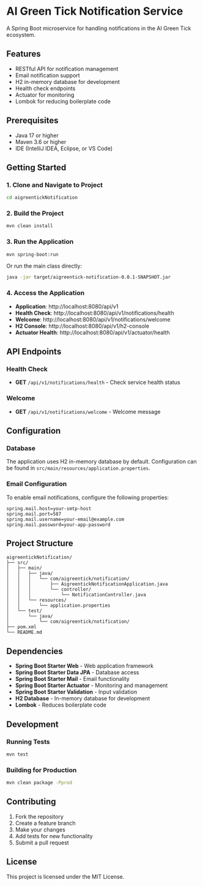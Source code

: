 # AI Green Tick Notification Service

A Spring Boot microservice for handling notifications in the AI Green Tick ecosystem.

## Features

- RESTful API for notification management
- Email notification support
- H2 in-memory database for development
- Health check endpoints
- Actuator for monitoring
- Lombok for reducing boilerplate code

## Prerequisites

- Java 17 or higher
- Maven 3.6 or higher
- IDE (IntelliJ IDEA, Eclipse, or VS Code)

## Getting Started

### 1. Clone and Navigate to Project
```bash
cd aigreentickNotification
```

### 2. Build the Project
```bash
mvn clean install
```

### 3. Run the Application
```bash
mvn spring-boot:run
```

Or run the main class directly:
```bash
java -jar target/aigreentick-notification-0.0.1-SNAPSHOT.jar
```

### 4. Access the Application

- **Application**: http://localhost:8080/api/v1
- **Health Check**: http://localhost:8080/api/v1/notifications/health
- **Welcome**: http://localhost:8080/api/v1/notifications/welcome
- **H2 Console**: http://localhost:8080/api/v1/h2-console
- **Actuator Health**: http://localhost:8080/api/v1/actuator/health

## API Endpoints

### Health Check
- **GET** `/api/v1/notifications/health` - Check service health status

### Welcome
- **GET** `/api/v1/notifications/welcome` - Welcome message

## Configuration

### Database
The application uses H2 in-memory database by default. Configuration can be found in `src/main/resources/application.properties`.

### Email Configuration
To enable email notifications, configure the following properties:
```properties
spring.mail.host=your-smtp-host
spring.mail.port=587
spring.mail.username=your-email@example.com
spring.mail.password=your-app-password
```

## Project Structure

```
aigreentickNotification/
├── src/
│   ├── main/
│   │   ├── java/
│   │   │   └── com/aigreentick/notification/
│   │   │       ├── AigreentickNotificationApplication.java
│   │   │       └── controller/
│   │   │           └── NotificationController.java
│   │   └── resources/
│   │       └── application.properties
│   └── test/
│       └── java/
│           └── com/aigreentick/notification/
├── pom.xml
└── README.md
```

## Dependencies

- **Spring Boot Starter Web** - Web application framework
- **Spring Boot Starter Data JPA** - Database access
- **Spring Boot Starter Mail** - Email functionality
- **Spring Boot Starter Actuator** - Monitoring and management
- **Spring Boot Starter Validation** - Input validation
- **H2 Database** - In-memory database for development
- **Lombok** - Reduces boilerplate code

## Development

### Running Tests
```bash
mvn test
```

### Building for Production
```bash
mvn clean package -Pprod
```

## Contributing

1. Fork the repository
2. Create a feature branch
3. Make your changes
4. Add tests for new functionality
5. Submit a pull request

## License

This project is licensed under the MIT License.
